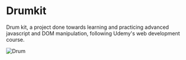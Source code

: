 # Drumkit
 
 Drum kit, a project done towards learning and practicing advanced javascript and DOM manipulation, following Udemy's web development course. 

![Drum](https://user-images.githubusercontent.com/74065235/112833792-ce31b380-9071-11eb-884e-ea65bdc576a5.png)
